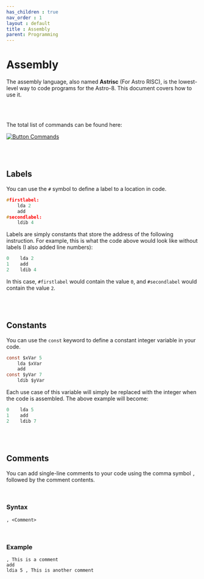 ```yaml
---
has_children : true
nav_order : 1
layout : default
title : Assembly
parent: Programming
---
```


# Assembly

The assembly language, also named **Astrisc** (For Astro RISC), is the lowest-level way to code programs for the Astro-8. This document covers how to use it.

<br>
<br>

The total list of commands can be found here:

[![Button Commands]][Commands]

<br>
<br>

## Labels

You can use the `#` symbol to define a label to a location in code.

```c
#firstlabel:
    lda 2
    add
#secondlabel:
    ldib 4
```

Labels are simply constants that store the address of the following instruction. For example, this is what the code above would look like without labels (I also added line numbers):

```c
0    lda 2
1    add
2    ldib 4
```

In this case, `#firstlabel` would contain the value `0`, and `#secondlabel` would contain the value `2`.

<br>
<br>

## Constants

You can use the `const` keyword to define a constant integer variable in your code.

```c
const $xVar 5
    lda $xVar
    add
const $yVar 7
    ldib $yVar
```

Each use case of this variable will simply be replaced with the integer when the code is assembled. The above example will become:

```c
0    lda 5
1    add
2    ldib 7
```

<br>
<br>

## Comments

You can add single-line comments to your code using the comma symbol `,` followed by the comment contents.

<br>

### Syntax

```
, <Comment>
```

<br>

### Example

```
, This is a comment
add
ldia 5 , This is another comment
```

<br>
<br>


<!----------------------------------------------------------------------------->

[Commands]: ../../Architecture/Instruction%20Set


<!---------------------------------[ Buttons ]--------------------------------->

[Button Commands]: https://img.shields.io/badge/Commands-0288D1?style=flat-square&logoColor=white&logo=Betfair

